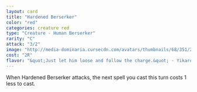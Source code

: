 ```yaml
---
layout: card
title: "Hardened Berserker"
color: "red"
categories: creature red
type: "Creature - Human Berserker"
rarity: "C"
attack: "3/2"
image: "http://media-dominaria.cursecdn.com/avatars/thumbnails/68/351/200/283/635618437707946048.png"
cost: "2R"
flavor: "&quot;Just let him loose and follow the charge.&quot; - Yikaro, Atarka Warrior"
---
```


When Hardened Berserker attacks, the next spell you cast this turn costs <span class="tip mana-icon mana-colorless-01" title="1 Colorless Mana">1</span> less to cast.
